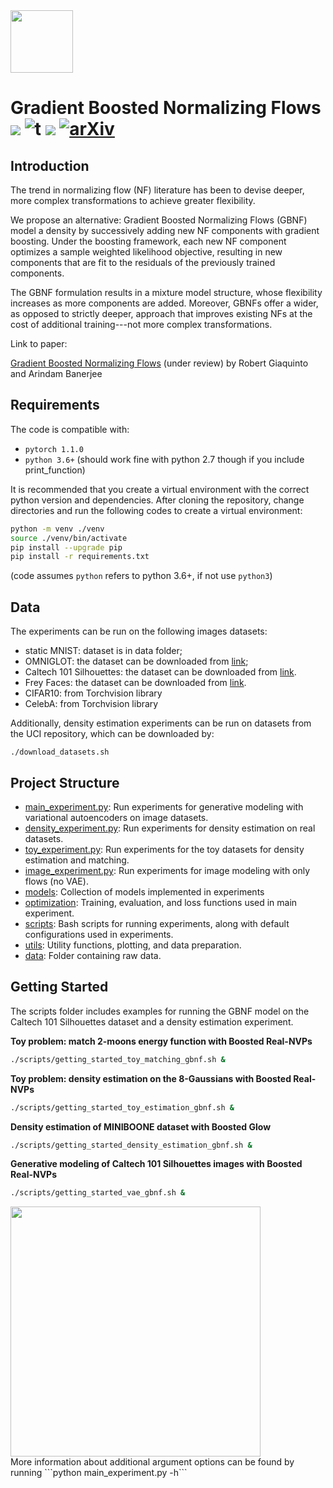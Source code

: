 <img src="../master/docs/images/stew.png" width="100">

# Gradient Boosted Normalizing Flows [![](https://img.shields.io/badge/python-3.7+-blue.svg)](https://www.python.org/download/releases/3.7.0/) ![t](https://img.shields.io/badge/status-stable-green.svg) [![](https://img.shields.io/github/license/robert-giaquinto/gradient-boosted-normalizing-flows)](https://github.com/robert-giaquinto/gradient-boosted-normalizing-flows/blob/master/LICENSE.md) [![arXiv](https://img.shields.io/badge/arXiv-2002.11896-b31b1b.svg)](https://arxiv.org/abs/2002.11896)

## Introduction
The trend in normalizing flow (NF) literature has been to devise deeper, more complex transformations to achieve greater flexibility.

We propose an alternative: Gradient Boosted Normalizing Flows (GBNF) model a density by successively adding new NF components with gradient boosting. Under the boosting framework, each new NF component optimizes a sample weighted likelihood objective, resulting in new components that are fit to the residuals of the previously trained components.

The GBNF formulation results in a mixture model structure, whose flexibility increases as more components are added. Moreover, GBNFs offer a wider, as opposed to strictly deeper, approach that improves existing NFs at the cost of additional training---not more complex transformations.


Link to paper:

[Gradient Boosted Normalizing Flows](https://arxiv.org/abs/2002.11896) (under review) by Robert Giaquinto and Arindam Banerjee




## Requirements
The code is compatible with:

  * `pytorch 1.1.0`
  * `python 3.6+` (should work fine with python 2.7 though if you include print_function)

It is recommended that you create a virtual environment with the correct
python version and dependencies. After cloning the repository, change directories
and run the following codes to create a virtual environment:

```bash
python -m venv ./venv
source ./venv/bin/activate
pip install --upgrade pip
pip install -r requirements.txt
```

(code assumes `python` refers to python 3.6+, if not use `python3`)


## Data
The experiments can be run on the following images datasets:


* static MNIST: dataset is in data folder;
* OMNIGLOT: the dataset can be downloaded from [link](https://github.com/yburda/iwae/blob/master/datasets/OMNIGLOT/chardata.mat);
* Caltech 101 Silhouettes: the dataset can be downloaded from [link](https://people.cs.umass.edu/~marlin/data/caltech101_silhouettes_28_split1.mat).
* Frey Faces: the dataset can be downloaded from [link](https://github.com/y0ast/Variational-Autoencoder/blob/master/freyfaces.pkl).
* CIFAR10: from Torchvision library
* CelebA: from Torchvision library

Additionally, density estimation experiments can be run on datasets from the UCI repository, which can be downloaded by:

```
./download_datasets.sh
```



## Project Structure

* [main_experiment.py](https://github.com/robert-giaquinto/gradient-boosted-flows/blob/master/main_experiment.py): Run experiments for generative modeling with variational autoencoders on image datasets.
* [density_experiment.py](https://github.com/robert-giaquinto/gradient-boosted-flows/blob/master/density_experiment): Run experiments for density estimation on real datasets.
* [toy_experiment.py](https://github.com/robert-giaquinto/gradient-boosted-flows/blob/master/toy_experiment.py): Run experiments for the toy datasets for density estimation and matching.
* [image_experiment.py](https://github.com/robert-giaquinto/gradient-boosted-flows/blob/master/image_experiment.py): Run experiments for image modeling with only flows (no VAE).
* [models](https://github.com/robert-giaquinto/gradient-boosted-flows/tree/master/models): Collection of models implemented in experiments
* [optimization](https://github.com/robert-giaquinto/gradient-boosted-flows/tree/master/optimization): Training, evaluation, and loss functions used in main experiment.
* [scripts](https://github.com/robert-giaquinto/gradient-boosted-flows/tree/master/scripts): Bash scripts for running experiments, along with default configurations used in experiments.
* [utils](https://github.com/robert-giaquinto/gradient-boosted-flows/tree/master/utils): Utility functions, plotting, and data preparation.
* [data](https://github.com/robert-giaquinto/gradient-boosted-flows/tree/master/data): Folder containing raw data.





## Getting Started

The scripts folder includes examples for running the GBNF model on the
Caltech 101 Silhouettes dataset and a density estimation experiment.

**Toy problem: match 2-moons energy function with Boosted Real-NVPs**<br/>
```bash
./scripts/getting_started_toy_matching_gbnf.sh &
```

**Toy problem: density estimation on the 8-Gaussians with Boosted Real-NVPs**<br/>
```bash
./scripts/getting_started_toy_estimation_gbnf.sh &
```

**Density estimation of MINIBOONE dataset with Boosted Glow**<br/>
```bash
./scripts/getting_started_density_estimation_gbnf.sh &
```

**Generative modeling of Caltech 101 Silhouettes images with Boosted Real-NVPs**<br/>
```bash
./scripts/getting_started_vae_gbnf.sh &
```


<img src="../master/docs/images/8gaussians_boosted_K1_bs64_C8_reg80_realnvp_tanh1_hsize256.gif" width="400" height="400" />

<br/>
More information about additional argument options can be found by running ```python main_experiment.py -h```










